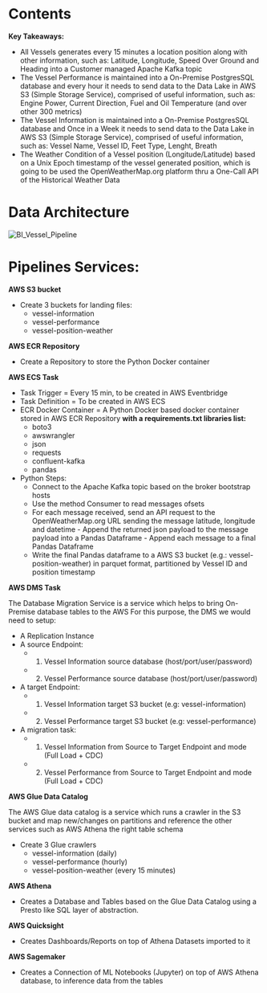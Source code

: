 # Contents

**Key Takeaways:**
- All Vessels generates every 15 minutes a location position along with other information, such as: Latitude, Longitude, Speed Over Ground and Heading into a Customer managed Apache Kafka topic
- The Vessel Performance is maintained into a On-Premise PostgresSQL database and every hour it needs to send data to the Data Lake in AWS S3 (Simple Storage Service), comprised of useful information, such as: Engine Power, Current Direction, Fuel and Oil Temperature (and over other 300 metrics)
- The Vessel Information is maintained into a On-Premise PostgresSQL database and Once in a Week it needs to send data to the Data Lake in AWS S3 (Simple Storage Service), comprised of useful information, such as: Vessel Name, Vessel ID, Feet Type, Lenght, Breath
- The Weather Condition of a Vessel position (Longitude/Latitude) based on a Unix Epoch timestamp of the vessel generated position, which is going to be used the OpenWeatherMap.org platform thru a One-Call API of the Historical Weather Data


# Data Architecture

![BI_Vessel_Pipeline](https://user-images.githubusercontent.com/39410838/211897634-10b06248-17e7-464d-a0b4-1b648ce170f9.jpg)


# Pipelines Services:

**AWS S3 bucket**
- Create 3 buckets for landing files:
    - vessel-information
    - vessel-performance
    - vessel-position-weather

**AWS ECR Repository**
- Create a Repository to store the Python Docker container

**AWS ECS Task**
- Task Trigger = Every 15 min, to be created in AWS Eventbridge
- Task Definition = To be created in AWS ECS
- ECR Docker Container = A Python Docker based docker container stored in AWS ECR Repository
    **with a requirements.txt libraries list:**
    - boto3
    - awswrangler
    - json
    - requests
    - confluent-kafka
    - pandas
 - Python Steps:
    - Connect to the Apache Kafka topic based on the broker bootstrap hosts
    - Use the method Consumer to read messages ofsets
    - For each message received, send an API request to the OpenWeatherMap.org URL sending the message latitude, longitude and datetime
          - Append the returned json payload to the message payload into a Pandas Dataframe
          - Append each message to a final Pandas Dataframe
    - Write the final Pandas dataframe to a AWS S3 bucket (e.g.: vessel-position-weather) in parquet format, partitioned by Vessel ID and position timestamp

**AWS DMS Task**

The Database Migration Service is a service which helps to bring On-Premise database tables to the AWS
For this purpose, the DMS we would need to setup:
- A Replication Instance
- A source Endpoint:
    - 1. Vessel Information source database (host/port/user/password)
    - 2. Vessel Performance source database (host/port/user/password)
- A target Endpoint:
    - 1. Vessel Information target S3 bucket (e.g: vessel-information)
    - 2. Vessel Performance target S3 bucket (e.g: vessel-performance)
- A migration task:
    - 1. Vessel Information from Source to Target Endpoint and mode (Full Load + CDC)
    - 2. Vessel Performance  from Source to Target Endpoint and mode (Full Load + CDC)

**AWS Glue Data Catalog**

The AWS Glue data catalog is a service which runs a crawler in the S3 bucket and map new/changes on partitions and reference the other services such as AWS Athena the right table schema
- Create 3 Glue crawlers
    - vessel-information (daily)
    - vessel-performance (hourly)
    - vessel-position-weather (every 15 minutes)

**AWS Athena**
- Creates a Database and Tables based on the Glue Data Catalog using a Presto like SQL layer of abstraction.

**AWS Quicksight**
- Creates Dashboards/Reports on top of Athena Datasets imported to it

**AWS Sagemaker**
- Creates a Connection of ML Notebooks (Jupyter) on top of AWS Athena database, to inference data from the tables
